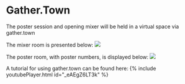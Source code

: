 # Gather.Town

The poster session and opening mixer will be held in a virtual space via gather.town

The mixer room is presented below:
<img src="{{site.baseurl}}/assets/mixer_room.JPG" class="inline"/>

The poster room, with poster numbers, is displayed below:
<img src="{{site.baseurl}}/assets/poster_room.JPG" class="inline"/>


A tutorial for using gather.town can be found here:
{% include youtubePlayer.html id="_eAEgZ6LT3k" %}
